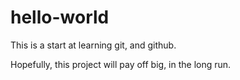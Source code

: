 # hello-world

This is a start at learning git, and github.

Hopefully, this project will pay off big, in the long run.
